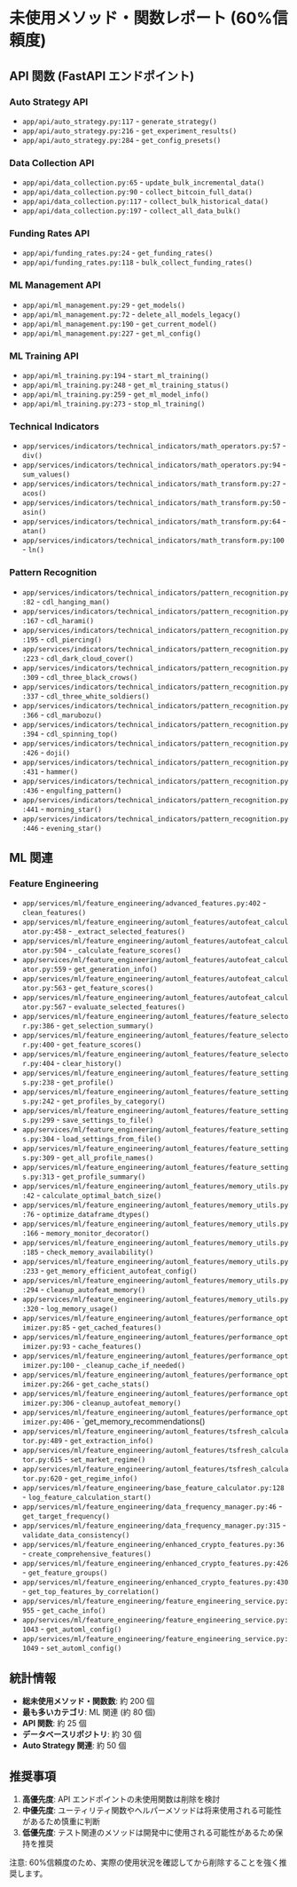 # 未使用メソッド・関数レポート (60%信頼度)

## API 関数 (FastAPI エンドポイント)

### Auto Strategy API

- `app/api/auto_strategy.py:117` - `generate_strategy()`
- `app/api/auto_strategy.py:216` - `get_experiment_results()`
- `app/api/auto_strategy.py:284` - `get_config_presets()`

### Data Collection API

- `app/api/data_collection.py:65` - `update_bulk_incremental_data()`
- `app/api/data_collection.py:90` - `collect_bitcoin_full_data()`
- `app/api/data_collection.py:117` - `collect_bulk_historical_data()`
- `app/api/data_collection.py:197` - `collect_all_data_bulk()`


### Funding Rates API

- `app/api/funding_rates.py:24` - `get_funding_rates()`
- `app/api/funding_rates.py:118` - `bulk_collect_funding_rates()`

### ML Management API

- `app/api/ml_management.py:29` - `get_models()`
- `app/api/ml_management.py:72` - `delete_all_models_legacy()`
- `app/api/ml_management.py:190` - `get_current_model()`
- `app/api/ml_management.py:227` - `get_ml_config()`

### ML Training API

- `app/api/ml_training.py:194` - `start_ml_training()`
- `app/api/ml_training.py:248` - `get_ml_training_status()`
- `app/api/ml_training.py:259` - `get_ml_model_info()`
- `app/api/ml_training.py:273` - `stop_ml_training()`

### Technical Indicators

- `app/services/indicators/technical_indicators/math_operators.py:57` - `div()`
- `app/services/indicators/technical_indicators/math_operators.py:94` - `sum_values()`
- `app/services/indicators/technical_indicators/math_transform.py:27` - `acos()`
- `app/services/indicators/technical_indicators/math_transform.py:50` - `asin()`
- `app/services/indicators/technical_indicators/math_transform.py:64` - `atan()`
- `app/services/indicators/technical_indicators/math_transform.py:100` - `ln()`

### Pattern Recognition

- `app/services/indicators/technical_indicators/pattern_recognition.py:82` - `cdl_hanging_man()`
- `app/services/indicators/technical_indicators/pattern_recognition.py:167` - `cdl_harami()`
- `app/services/indicators/technical_indicators/pattern_recognition.py:195` - `cdl_piercing()`
- `app/services/indicators/technical_indicators/pattern_recognition.py:223` - `cdl_dark_cloud_cover()`
- `app/services/indicators/technical_indicators/pattern_recognition.py:309` - `cdl_three_black_crows()`
- `app/services/indicators/technical_indicators/pattern_recognition.py:337` - `cdl_three_white_soldiers()`
- `app/services/indicators/technical_indicators/pattern_recognition.py:366` - `cdl_marubozu()`
- `app/services/indicators/technical_indicators/pattern_recognition.py:394` - `cdl_spinning_top()`
- `app/services/indicators/technical_indicators/pattern_recognition.py:426` - `doji()`
- `app/services/indicators/technical_indicators/pattern_recognition.py:431` - `hammer()`
- `app/services/indicators/technical_indicators/pattern_recognition.py:436` - `engulfing_pattern()`
- `app/services/indicators/technical_indicators/pattern_recognition.py:441` - `morning_star()`
- `app/services/indicators/technical_indicators/pattern_recognition.py:446` - `evening_star()`

## ML 関連

### Feature Engineering

- `app/services/ml/feature_engineering/advanced_features.py:402` - `clean_features()`
- `app/services/ml/feature_engineering/automl_features/autofeat_calculator.py:458` - `_extract_selected_features()`
- `app/services/ml/feature_engineering/automl_features/autofeat_calculator.py:504` - `_calculate_feature_scores()`
- `app/services/ml/feature_engineering/automl_features/autofeat_calculator.py:559` - `get_generation_info()`
- `app/services/ml/feature_engineering/automl_features/autofeat_calculator.py:563` - `get_feature_scores()`
- `app/services/ml/feature_engineering/automl_features/autofeat_calculator.py:567` - `evaluate_selected_features()`
- `app/services/ml/feature_engineering/automl_features/feature_selector.py:386` - `get_selection_summary()`
- `app/services/ml/feature_engineering/automl_features/feature_selector.py:400` - `get_feature_scores()`
- `app/services/ml/feature_engineering/automl_features/feature_selector.py:404` - `clear_history()`
- `app/services/ml/feature_engineering/automl_features/feature_settings.py:238` - `get_profile()`
- `app/services/ml/feature_engineering/automl_features/feature_settings.py:242` - `get_profiles_by_category()`
- `app/services/ml/feature_engineering/automl_features/feature_settings.py:299` - `save_settings_to_file()`
- `app/services/ml/feature_engineering/automl_features/feature_settings.py:304` - `load_settings_from_file()`
- `app/services/ml/feature_engineering/automl_features/feature_settings.py:309` - `get_all_profile_names()`
- `app/services/ml/feature_engineering/automl_features/feature_settings.py:313` - `get_profile_summary()`
- `app/services/ml/feature_engineering/automl_features/memory_utils.py:42` - `calculate_optimal_batch_size()`
- `app/services/ml/feature_engineering/automl_features/memory_utils.py:76` - `optimize_dataframe_dtypes()`
- `app/services/ml/feature_engineering/automl_features/memory_utils.py:166` - `memory_monitor_decorator()`
- `app/services/ml/feature_engineering/automl_features/memory_utils.py:185` - `check_memory_availability()`
- `app/services/ml/feature_engineering/automl_features/memory_utils.py:233` - `get_memory_efficient_autofeat_config()`
- `app/services/ml/feature_engineering/automl_features/memory_utils.py:294` - `cleanup_autofeat_memory()`
- `app/services/ml/feature_engineering/automl_features/memory_utils.py:320` - `log_memory_usage()`
- `app/services/ml/feature_engineering/automl_features/performance_optimizer.py:85` - `get_cached_features()`
- `app/services/ml/feature_engineering/automl_features/performance_optimizer.py:93` - `cache_features()`
- `app/services/ml/feature_engineering/automl_features/performance_optimizer.py:100` - `_cleanup_cache_if_needed()`
- `app/services/ml/feature_engineering/automl_features/performance_optimizer.py:266` - `get_cache_stats()`
- `app/services/ml/feature_engineering/automl_features/performance_optimizer.py:306` - `cleanup_autofeat_memory()`
- `app/services/ml/feature_engineering/automl_features/performance_optimizer.py:406` - `get_memory_recommendations()
- `app/services/ml/feature_engineering/automl_features/tsfresh_calculator.py:489` - `get_extraction_info()`
- `app/services/ml/feature_engineering/automl_features/tsfresh_calculator.py:615` - `set_market_regime()`
- `app/services/ml/feature_engineering/automl_features/tsfresh_calculator.py:620` - `get_regime_info()`
- `app/services/ml/feature_engineering/base_feature_calculator.py:128` - `log_feature_calculation_start()`
- `app/services/ml/feature_engineering/data_frequency_manager.py:46` - `get_target_frequency()`
- `app/services/ml/feature_engineering/data_frequency_manager.py:315` - `validate_data_consistency()`
- `app/services/ml/feature_engineering/enhanced_crypto_features.py:36` - `create_comprehensive_features()`
- `app/services/ml/feature_engineering/enhanced_crypto_features.py:426` - `get_feature_groups()`
- `app/services/ml/feature_engineering/enhanced_crypto_features.py:430` - `get_top_features_by_correlation()`
- `app/services/ml/feature_engineering/feature_engineering_service.py:955` - `get_cache_info()`
- `app/services/ml/feature_engineering/feature_engineering_service.py:1043` - `get_automl_config()`
- `app/services/ml/feature_engineering/feature_engineering_service.py:1049` - `set_automl_config()`


## 統計情報

- **総未使用メソッド・関数数**: 約 200 個
- **最も多いカテゴリ**: ML 関連 (約 80 個)
- **API 関数**: 約 25 個
- **データベースリポジトリ**: 約 30 個
- **Auto Strategy 関連**: 約 50 個

## 推奨事項

1. **高優先度**: API エンドポイントの未使用関数は削除を検討
2. **中優先度**: ユーティリティ関数やヘルパーメソッドは将来使用される可能性があるため慎重に判断
3. **低優先度**: テスト関連のメソッドは開発中に使用される可能性があるため保持を推奨

注意: 60%信頼度のため、実際の使用状況を確認してから削除することを強く推奨します。
